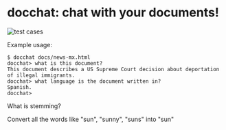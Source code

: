 # docchat: chat with your documents!

![test cases](https://github.com/charlottegjordan/docchat/workflows/tests/badge.svg)

Example usage:

```
$ docchat docs/news-mx.html
docchat> what is this document?
This document describes a US Supreme Court decision about deportation of illegal immigrants.
docchat> what language is the document written in?
Spanish.
docchat> 
```

What is stemming?

Convert all the words like "sun", "sunny", "suns" into "sun"